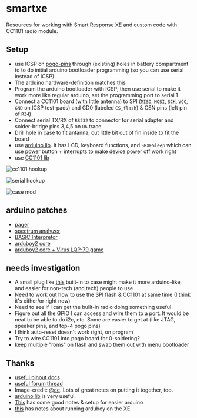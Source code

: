 # smartxe

Resources for working with Smart Response XE and custom code with CC1101 radio module.

## Setup

* use ICSP on [pogo-pins](https://github.com/securelyfitz/smartresponse) through (existing) holes in battery compartment to to do initial arduino bootloader programming (so you can use serial instead of ICSP)
* The arduino hardware-definition matches [this](https://learn.sparkfun.com/tutorials/atmega128rfa1-dev-board-hookup-guide/overview)
* Program the arduino bootloader with ICSP, then use serial to make it work more like regular arduino, set the programming port to serial 1
* Connect a CC1101 board (with little antenna) to SPI (`MISO`, `MOSI`, `SCK`, `VCC`, `GND` on ICSP test-pads) and GD0 (labeled `CS_flash`) & CSN pins (left pin of `R34`)
* Connect serial TX/RX of `RS232` to connector for serial adapter and solder-bridge pins 3,4,5 on `U6` trace.
* Drill hole in case to fit antanna, cut little bit out of fin inside to fit the board
* use [arduino lib](https://github.com/bitbank2/SmartResponseXE). It has LCD, keyboard functions, and `SRXESleep` which can use power button + interrupts to make device power off work right
* use [CC1101 lib](https://github.com/ea/CC1101)

![cc1101 hookup](https://github.com/ea/srxe_cc1101/raw/master/photos/board_annot.png)

![serial hookup](https://github.com/ea/srxe_cc1101/raw/master/photos/uart.png)

![case mod](https://github.com/ea/srxe_cc1101/raw/master/photos/cc1101_fits.png)

## arduino patches

* [pager](https://github.com/ea/srxe_cc1101/tree/master/srxe_cc1101_pager)
* [spectrum analyzer](https://github.com/ea/srxe_cc1101/tree/master/srxe_specan)
* [BASIC Interpretor](https://github.com/akkera102/07_tiny_basic)
* [arduboy2 core](https://pastebin.com/1uWmkqGT)
* [arduboy2 core + Virus LQP-79 game](http://mrblinky.net/smartresponse/smartresponse-xe-interlaced-paintscreen.zip)


## needs investigation

* A small plug like [this](https://www.sparkfun.com/products/14050) built-in to case might make it more arduino-like, and easier for non-tech (and tech) people to use
* Need to work out how to use the SPI flash & CC1101 at same time (I think it's either/or right now)
* Need to see if I can get the built-in radio doing something useful.
* Figure out all the GPIO I can access and wire them to a port. It would be neat to be able to do i2c, etc. Some are easier to get at (like JTAG, speaker pins, and top-4 pogo pins)
* I think auto-reset doesn't work right, on program
* Try to wire CC1101 into pogo board for 0-soldering?
* keep multiple "roms" on flash and swap them out with menu bootloader


## Thanks

* [useful pinout docs](https://pastebin.com/uFfBCQDG)
* [useful forum thread](https://community.arduboy.com/t/smart-response-xe-re-purposed-into-arduboy/6094)
* Image-credit: [@ce](https://github.com/ea/srxe_cc1101). Lots of great notes on putting it together, too.
* [arduino lib](https://github.com/bitbank2/SmartResponseXE) is very useful.
* [This](https://github.com/fdufnews/SMART-Response-XE-Low_level) has some good notes & setup for easier arduino
* [this](https://community.arduboy.com/t/smart-response-xe-re-purposed-into-arduboy/6094) has notes about running arduboy on the XE